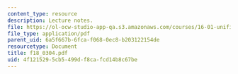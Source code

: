 ```yaml
---
content_type: resource
description: Lecture notes.
file: https://ol-ocw-studio-app-qa.s3.amazonaws.com/courses/16-01-unified-engineering-i-ii-iii-iv-fall-2005-spring-2006/4f1215295cb5499df8cafcd14b8c67be_f18_0304.pdf
file_type: application/pdf
parent_uid: 6a5f667b-6fca-f068-0ec8-b203122154de
resourcetype: Document
title: f18_0304.pdf
uid: 4f121529-5cb5-499d-f8ca-fcd14b8c67be
---
```

